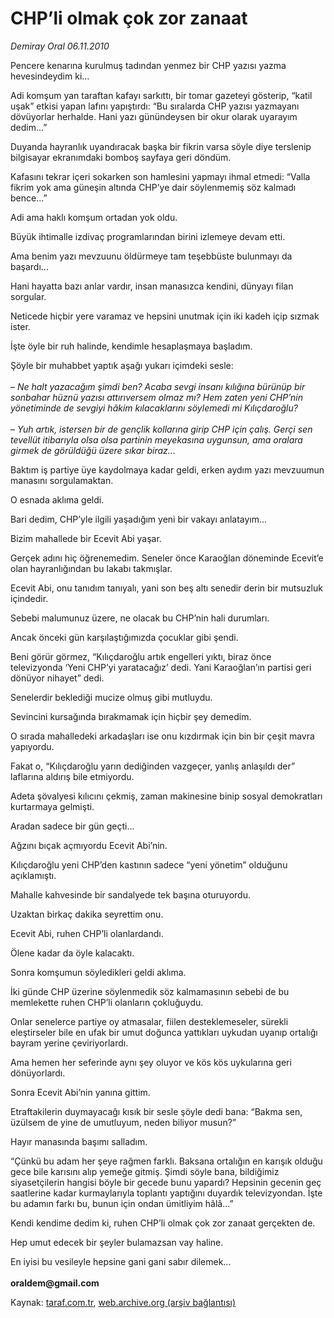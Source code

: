 # CHP’li olmak çok zor zanaat

*Demiray Oral 06.11.2010*

<div class="yazi"><p>Pencere kenarına kurulmuş tadından yenmez bir CHP yazısı yazma hevesindeydim ki...</p>
<p>Adi komşum yan taraftan kafayı sarkıttı, bir tomar gazeteyi gösterip, “katil uşak” etkisi yapan lafını yapıştırdı: “Bu sıralarda CHP yazısı yazmayanı dövüyorlar herhalde. Hani yazı günündeysen bir okur olarak uyarayım dedim...”</p>
<p>Duyanda hayranlık uyandıracak başka bir fikrin varsa söyle diye terslenip bilgisayar ekranımdaki bomboş sayfaya geri döndüm.</p>
<p>Kafasını tekrar içeri sokarken son hamlesini yapmayı ihmal etmedi: “Valla fikrim yok ama güneşin altında CHP’ye dair söylenmemiş söz kalmadı bence...”</p>
<p>Adi ama haklı komşum ortadan yok oldu.</p>
<p>Büyük ihtimalle izdivaç programlarından birini izlemeye devam etti.</p>
<p>Ama benim yazı mevzuunu öldürmeye tam teşebbüste bulunmayı da başardı...</p>
<p>Hani hayatta bazı anlar vardır, insan manasızca kendini, dünyayı filan sorgular.</p>
<p>Neticede hiçbir yere varamaz ve hepsini unutmak için iki kadeh içip sızmak ister.</p>
<p>İşte öyle bir ruh halinde, kendimle hesaplaşmaya başladım.</p>
<p>Şöyle bir muhabbet yaptık aşağı yukarı içimdeki sesle:<br/><br/>– <i>Ne halt yazacağım şimdi ben? Acaba sevgi insanı kılığına bürünüp bir sonbahar hüznü yazısı attırıversem olmaz mı? Hem zaten yeni CHP’nin yönetiminde de sevgiyi hâkim kılacaklarını söylemedi mi Kılıçdaroğlu?<br/><br/></i>– <i>Yuh artık, istersen bir de gençlik kollarına girip CHP için çalış. Gerçi sen tevellüt itibarıyla olsa olsa partinin meyekasına uygunsun, ama oralara girmek de görüldüğü üzere sıkar biraz...</i></p>
<p>Baktım iş partiye üye kaydolmaya kadar geldi, erken aydım yazı mevzuumun manasını sorgulamaktan.</p>
<p>O esnada aklıma geldi.</p>
<p>Bari dedim, CHP’yle ilgili yaşadığım yeni bir vakayı anlatayım...</p>
<p>Bizim mahallede bir Ecevit Abi yaşar.</p>
<p>Gerçek adını hiç öğrenemedim. Seneler önce Karaoğlan döneminde Ecevit’e olan hayranlığından bu lakabı takmışlar.</p>
<p>Ecevit Abi, onu tanıdım tanıyalı, yani son beş altı senedir derin bir mutsuzluk içindedir.</p>
<p>Sebebi malumunuz üzere, ne olacak bu CHP’nin hali durumları.</p>
<p>Ancak önceki gün karşılaştığımızda çocuklar gibi şendi.</p>
<p>Beni görür görmez, “Kılıçdaroğlu artık engelleri yıktı, biraz önce televizyonda ‘Yeni CHP’yi yaratacağız’ dedi. Yani Karaoğlan’ın partisi geri dönüyor nihayet” dedi.</p>
<p>Senelerdir beklediği mucize olmuş gibi mutluydu.</p>
<p>Sevincini kursağında bırakmamak için hiçbir şey demedim.</p>
<p>O sırada mahalledeki arkadaşları ise onu kızdırmak için bin bir çeşit mavra yapıyordu.</p>
<p>Fakat o, “Kılıçdaroğlu yarın dediğinden vazgeçer, yanlış anlaşıldı der” laflarına aldırış bile etmiyordu.</p>
<p>Adeta şövalyesi kılıcını çekmiş, zaman makinesine binip sosyal demokratları kurtarmaya gelmişti.</p>
<p>Aradan sadece bir gün geçti...</p>
<p>Ağzını bıçak açmıyordu Ecevit Abi’nin.</p>
<p>Kılıçdaroğlu yeni CHP’den kastının sadece “yeni yönetim” olduğunu açıklamıştı.</p>
<p>Mahalle kahvesinde bir sandalyede tek başına oturuyordu.</p>
<p>Uzaktan birkaç dakika seyrettim onu.</p>
<p>Ecevit Abi, ruhen CHP’li olanlardandı.</p>
<p>Ölene kadar da öyle kalacaktı.</p>
<p>Sonra komşumun söyledikleri geldi aklıma.</p>
<p>İki günde CHP üzerine söylenmedik söz kalmamasının sebebi de bu memlekette ruhen CHP’li olanların çokluğuydu.</p>
<p>Onlar senelerce partiye oy atmasalar, fiilen desteklemeseler, sürekli eleştirseler bile en ufak bir umut doğunca yattıkları uykudan uyanıp ortalığı bayram yerine çeviriyorlardı.</p>
<p>Ama hemen her seferinde aynı şey oluyor ve kös kös uykularına geri dönüyorlardı.</p>
<p>Sonra Ecevit Abi’nin yanına gittim.</p>
<p>Etraftakilerin duymayacağı kısık bir sesle şöyle dedi bana: “Bakma sen, üzülsem de yine de umutluyum, neden biliyor musun?”</p>
<p>Hayır manasında başımı salladım.</p>
<p>“Çünkü bu adam her şeye rağmen farklı. Baksana ortalığın en karışık olduğu gece bile karısını alıp yemeğe gitmiş. Şimdi söyle bana, bildiğimiz siyasetçilerin hangisi böyle bir gecede bunu yapardı? Hepsinin gecenin geç saatlerine kadar kurmaylarıyla toplantı yaptığını duyardık televizyondan. İşte bu adamın farkı bu, bunun için ondan ümitliyim hâlâ...”</p>
<p>Kendi kendime dedim ki, ruhen CHP’li olmak çok zor zanaat gerçekten de.</p>
<p>Hep umut edecek bir şeyler bulamazsan vay haline.</p>
<p>En iyisi bu vesileyle hepsine gani gani sabır dilemek...<br/><br/><b>oraldem@gmail.com</b></p></div>

Kaynak: [taraf.com.tr](http://www.taraf.com.tr:80/demiray-oral/makale-chp-li-olmak-cok-zor-zanaat.htm), [web.archive.org (arşiv bağlantısı)](http://web.archive.org/web/20101110061412/http://www.taraf.com.tr:80/demiray-oral/makale-chp-li-olmak-cok-zor-zanaat.htm)
